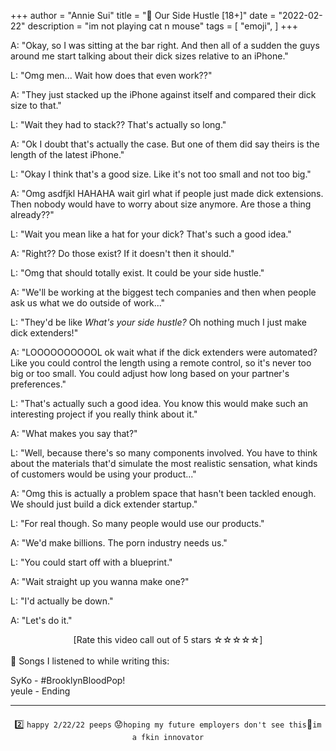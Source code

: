 +++
author = "Annie Sui"
title = "🍆 Our Side Hustle [18+]"
date = "2022-02-22"
description = "im not playing cat n mouse"
tags = [
    "emoji",
]
+++

A: "Okay, so I was sitting at the bar right. And then all of a sudden the guys around me start talking about their dick sizes relative to an iPhone."

L: "Omg men... Wait how does that even work??"

A: "They just stacked up the iPhone against itself and compared their dick size to that."

L: "Wait they had to stack?? That's actually so long."

A: "Ok I doubt that's actually the case. But one of them did say theirs is the length of the latest iPhone."

L: "Okay I think that's a good size. Like it's not too small and not too big."

A: "Omg asdfjkl HAHAHA wait girl what if people just made dick extensions. Then nobody would have to worry about size anymore. Are those a thing already??"

L: "Wait you mean like a hat for your dick? That's such a good idea."

A: "Right?? Do those exist? If it doesn't then it should."

L: "Omg that should totally exist. It could be your side hustle."

A: "We'll be working at the biggest tech companies and then when people ask us what we do outside of work..."

L: "They'd be like <i>What's your side hustle?</i> Oh nothing much I just make dick extenders!"

A: "LOOOOOOOOOOL ok wait what if the dick extenders were automated? Like you could control the length using a remote control, so it's never too big or too small. You could adjust how long based on your partner's preferences."

L: "That's actually such a good idea. You know this would make such an interesting project if you really think about it."

A: "What makes you say that?"

L: "Well, because there's so many components involved. You have to think about the materials that'd simulate the most realistic sensation, what kinds of customers would be using your product..."

A: "Omg this is actually a problem space that hasn't been tackled enough. We should just build a dick extender startup."

L: "For real though. So many people would use our products."

A: "We'd make billions. The porn industry needs us."

L: "You could start off with a blueprint."

A: "Wait straight up you wanna make one?"

L: "I'd actually be down."

A: "Let's do it."


<div style="text-align: center">
[Rate this video call out of 5 stars ☆☆☆☆☆]
</div>


<br>
🎵 Songs I listened to while writing this:

SyKo - #BrooklynBloodPop! <br>
yeule - Ending

***
<div style="text-align: center; margin-top: 20px"
	<p><span class="nowrap"><span class="emojify">2️⃣</span> <code>happy 2/22/22 peeps</code></span> <span class="nowrap"><span class="emojify">😟</span><code>hoping my future employers don't see this</code></span><span class="nowrap"><span class="emojify">🤑</span><code>im a fkin innovator</code></span></p>
</div>
